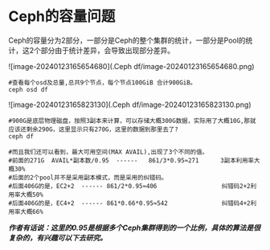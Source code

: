 # Ceph的容量问题

Ceph的容量分为2部分，一部分是Ceph的整个集群的统计，一部分是Pool的统计，这2个部分由于统计差异，会导致出现部分差异。

![image-20240123165654680](.Ceph df/image-20240123165654680.png)

```
#查看每个osd及总量,总共9个节点，每个节点100GiB 合计900GiB。
ceph osd df
```

![image-20240123165823130](.Ceph df/image-20240123165823130.png)

```
#900G是底层物理磁盘，按照3副本来计算，可以存储大概300G数据，实际用了大概10G,那就应该还剩余290G，这里显示只有270G，这里的数据到那里去了?
ceph df
```

```
#而且我们还可以看到，最大可用空间(MAX AVAIL),出现了3个不同的值。
#前面的271G  AVAIL*副本数/0.95  ------   861/3*0.95≈271      3副本利用率大概30%
#后面的2个pool并不是采用副本模式，而是采用的纠错码。                
#后面406G的是，EC2+2  ------ 861/2*0.95≈406                  纠错码2+2利用率大概50%
#后面406G的是，EC4+2  ------ 861*0.66*0.95≈542               纠错码4+2利用率大概66%
```



***作者有话说：这里的0.95是根据多个Ceph集群得到的一个比例，具体的算法是很复杂的，有兴趣可以下去研究。***